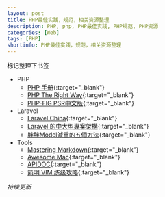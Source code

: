 ```yaml
---
layout: post
title: PHP最佳实践，规范，相关资源整理
description: PHP, php, PHP最佳实践, PHP规范, PHP资源
categories: [Web]
tags: [PHP]
shortinfo: PHP最佳实践，规范，相关资源整理
---
```


标记整理下书签
- PHP
  - [PHP 手册](http://php.net/manual/zh/){:target="_blank"}
  - [PHP The Right Way](http://laravel-china.github.io/php-the-right-way/){:target="_blank"}
  - [PHP-FIG PSR中文版](https://github.com/PizzaLiu/PHP-FIG){:target="_blank"}
- Laravel
  - [Laravel China](https://laravel-china.org/){:target="_blank"}
  - [Laravel 的中大型專案架構](http://oomusou.io/laravel/laravel-architecture/){:target="_blank"}
  - [胖胖Model減重的五個方法](http://slides.com/howtomakeaturn/model#/){:target="_blank"}
- Tools
  - [Mastering Markdown](https://guides.github.com/features/mastering-markdown/){:target="_blank"}
  - [Awesome Mac](https://jaywcjlove.github.io/awesome-mac/index.zh.html){:target="_blank"}
  - [APIDOC](http://apidocjs.com/){:target="_blank"}
  - [简明 VIM 练级攻略](http://coolshell.cn/articles/5426.html){:target="_blank"}

_持续更新_